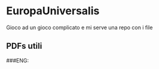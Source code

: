 # EuropaUniversalis
Gioco ad un gioco complicato e mi serve una repo con i file 

## PDFs utili
###ENG:

